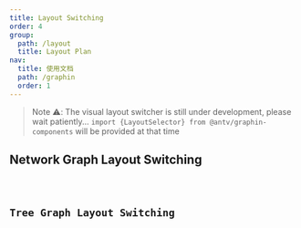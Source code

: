 ```yaml
---
title: Layout Switching
order: 4
group:
  path: /layout
  title: Layout Plan
nav:
  title: 使用文档
  path: /graphin
  order: 1
---
```


> Note ⚠️: The visual layout switcher is still under development, please wait patiently... `import {LayoutSelector} from @antv/graphin-components` will be provided at that time

## Network Graph Layout Switching

<code src='./demos/network.tsx'>

## Tree Graph Layout Switching

<code src='./demos/tree.tsx'>
